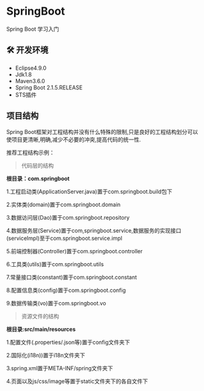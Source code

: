 # SpringBoot
Spring Boot 学习入门

##  :hammer_and_wrench: 开发环境

+ Eclipse4.9.0
+ Jdk1.8
+ Maven3.6.0
+ Spring Boot 2.1.5.RELEASE
+ STS插件

## 项目结构

Spring Boot框架对工程结构并没有什么特殊的限制,只是良好的工程结构划分可以使项目更清晰,明确,减少不必要的冲突,提高代码的统一性.

推荐工程结构示例：

> 代码层的结构

**根目录：com.springboot**

1.工程启动类(ApplicationServer.java)置于com.springboot.build包下

2.实体类(domain)置于com.springboot.domain

3.数据访问层(Dao)置于com.springboot.repository

4.数据服务层(Service)置于com,springboot.service,数据服务的实现接口(serviceImpl)至于com.springboot.service.impl

5.前端控制器(Controller)置于com.springboot.controller

6.工具类(utils)置于com.springboot.utils

7.常量接口类(constant)置于com.springboot.constant

8.配置信息类(config)置于com.springboot.config

9.数据传输类(vo)置于com.springboot.vo

> 资源文件的结构

**根目录:src/main/resources**

1.配置文件(.properties/.json等)置于config文件夹下

2.国际化(i18n))置于i18n文件夹下

3.spring.xml置于META-INF/spring文件夹下

4.页面以及js/css/image等置于static文件夹下的各自文件下